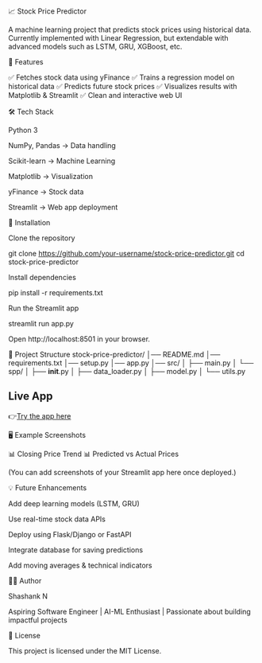 📈 Stock Price Predictor

A machine learning project that predicts stock prices using historical data.
Currently implemented with Linear Regression, but extendable with advanced models such as LSTM, GRU, XGBoost, etc.

🚀 Features

✅ Fetches stock data using yFinance
✅ Trains a regression model on historical data
✅ Predicts future stock prices
✅ Visualizes results with Matplotlib & Streamlit
✅ Clean and interactive web UI

🛠 Tech Stack

Python 3

NumPy, Pandas → Data handling

Scikit-learn → Machine Learning

Matplotlib → Visualization

yFinance → Stock data

Streamlit → Web app deployment

🔧 Installation

Clone the repository

git clone https://github.com/your-username/stock-price-predictor.git
cd stock-price-predictor


Install dependencies

pip install -r requirements.txt


Run the Streamlit app

streamlit run app.py


Open http://localhost:8501
 in your browser.

📂 Project Structure
stock-price-predictor/
│── README.md
│── requirements.txt
│── setup.py
│── app.py
│── src/
│   ├── main.py
│   └── spp/
│       ├── __init__.py
│       ├── data_loader.py
│       ├── model.py
│       └── utils.py

## Live App

👉[Try the app here](https://stock-price-prediction-using-ml.streamlit.app/)


🖥 Example Screenshots

📊 Closing Price Trend
📊 Predicted vs Actual Prices

(You can add screenshots of your Streamlit app here once deployed.)

💡 Future Enhancements

Add deep learning models (LSTM, GRU)

Use real-time stock data APIs

Deploy using Flask/Django or FastAPI

Integrate database for saving predictions

Add moving averages & technical indicators

👨‍💻 Author

Shashank N

Aspiring Software Engineer | AI-ML Enthusiast | Passionate about building impactful projects

📄 License

This project is licensed under the MIT License.
